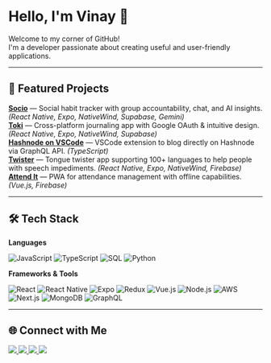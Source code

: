 # Hello, I'm Vinay 👋

Welcome to my corner of GitHub!  
I'm a developer passionate about creating useful and user-friendly applications. 

---

## 🌟 Featured Projects
<a href="https://drive.google.com/drive/u/2/folders/1VQE4JWufd7rnr2ECZTlAjie6WIyaT7vU" target="_blank"><b>Socio</b></a> — Social habit tracker with group accountability, chat, and AI insights. *(React Native, Expo, NativeWind, Supabase, Gemini)*  
<a href="https://play.google.com/store/apps/details?id=com.vinaybomma.toki" target="_blank"><b>Toki</b></a> — Cross-platform journaling app with Google OAuth & intuitive design. *(React Native, Expo, NativeWind, Supabase)*  
<a href="https://marketplace.visualstudio.com/items?itemName=vinaybomma.hashnode-on-vscode" target="_blank"><b>Hashnode on VSCode</b></a> — VSCode extension to blog directly on Hashnode via GraphQL API. *(TypeScript)*  
<a href="https://play.google.com/store/apps/details?id=com.vinaybomma.twister" target="_blank"><b>Twister</b></a> — Tongue twister app supporting 100+ languages to help people with speech impediments. *(React Native, Expo, NativeWind, Firebase)*  
<a href="https://play.google.com/store/apps/details?id=com.vinaybomma.attendit" target="_blank"><b>Attend It</b></a> — PWA for attendance management with offline capabilities. *(Vue.js, Firebase)*  


---

## 🛠 Tech Stack

**Languages**  

![JavaScript](https://img.shields.io/badge/-JavaScript-000?&logo=JavaScript)
![TypeScript](https://img.shields.io/badge/-TypeScript-000?&logo=typescript)
![SQL](https://img.shields.io/badge/-SQL-000?&logo=postgresql)
![Python](https://img.shields.io/badge/-Python-000?&logo=python)

**Frameworks & Tools**  

![React](https://img.shields.io/badge/-React-000?&logo=react)
![React Native](https://img.shields.io/badge/-React%20Native-000?&logo=react)
![Expo](https://img.shields.io/badge/-Expo-000?&logo=Expo)
![Redux](https://img.shields.io/badge/-Redux-000?&logo=redux)
![Vue.js](https://img.shields.io/badge/-Vue.js-000?&logo=vue.js)
![Node.js](https://img.shields.io/badge/-Node.js-000?&logo=node.js)
![AWS](https://img.shields.io/badge/-AWS-000?&logo=amazon-aws)
![Next.js](https://img.shields.io/badge/-Next.js-000?&logo=next.js)
![MongoDB](https://img.shields.io/badge/-MongoDB-000?&logo=mongodb)
![GraphQL](https://img.shields.io/badge/-GraphQL-000?&logo=graphql)

---

## 🌐 Connect with Me
<a href="https://linkedin.com/in/vinaybomma" target="_blank">
  <img src="https://img.shields.io/badge/-LinkedIn-0077B5?&logo=linkedin&logoColor=white" />
</a>
<a href="https://vinaybomma.hashnode.dev" target="_blank">
  <img src="https://img.shields.io/badge/-Blog-2962FF?&logo=hashnode&logoColor=white" />
</a>
<a href="https://vinaybomma.github.io" target="_blank">
  <img src="https://img.shields.io/badge/-Website-000?&logo=vercel&logoColor=white" />
</a>
<a href="mailto:itsvinaybomma@gmail.com" target="_blank">
  <img src="https://img.shields.io/badge/-Email-D14836?&logo=gmail&logoColor=white" />
</a>
